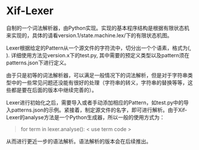 Xif-Lexer
=========

自制的一个词法解析器，由Python实现。实现的基本程序结构是根据有限状态机来实现的，具体的请看version.1/state.machine.lex/下的有限状态机图。


Lexer根据给定的Pattern从一个源文件的字符流中，切分出一个个语素，格式为(<Type>, <Content>).
详细使用方法见version.x下的test.py, 其中需要的预定义类型以及pattern须在patterns.json下进行定义。

由于只是初等的词法解析器，可以满足一般情况下的词法解析，但是对于字符串类型中的一些常见问题还没能有很好的处理（字符串的转义，字符串的替换等等，这些都是要在后面的版本中继续完善的）。


Lexer进行初始化之后，需要导入或者手动添加相应的Pattern，如test.py中的导入patterns.json的示例。紧接着，制定源文件的名字，即可进行解析。由于Xif-Lexer的analyse方法是一个Python生成器，所以一般的使用方式为：

> for term in lexer.analyse(<source-file-name>):
> 		< use term code >


从而进行更近一步的语法解析。语法解析的版本会在后续推出。

